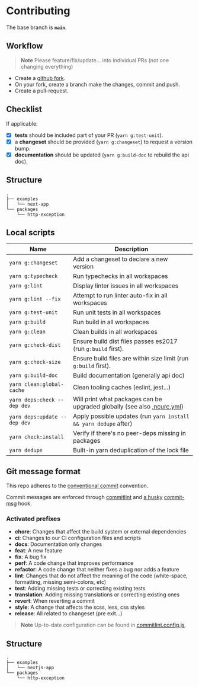 # Contributing

The base branch is **`main`**.

## Workflow

> **Note**
> Please feature/fix/update... into individual PRs (not one changing everything)

- Create a [github fork](https://docs.github.com/en/get-started/quickstart/fork-a-repo).
- On your fork, create a branch make the changes, commit and push.
- Create a pull-request.

## Checklist

If applicable:

- [x] **tests** should be included part of your PR (`yarn g:test-unit`).
- [x] a **changeset** should be provided (`yarn g:changeset`) to request a version bump.
- [x] **documentation** should be updated (`yarn g:build-doc` to rebuild the api doc).

## Structure

```
.
├── examples
│   └── next-app
└── packages
    └── http-exception
```

## Local scripts

| Name                         | Description                                                                                                                                    |
| ---------------------------- | ---------------------------------------------------------------------------------------------------------------------------------------------- |
| `yarn g:changeset`           | Add a changeset to declare a new version                                                                                                       |
| `yarn g:typecheck`           | Run typechecks in all workspaces                                                                                                               |
| `yarn g:lint`                | Display linter issues in all workspaces                                                                                                        |
| `yarn g:lint --fix`          | Attempt to run linter auto-fix in all workspaces                                                                                               |
| `yarn g:test-unit`           | Run unit tests in all workspaces                                                                                                               |
| `yarn g:build`               | Run build in all workspaces                                                                                                                    |
| `yarn g:clean`               | Clean builds in all workspaces                                                                                                                 |
| `yarn g:check-dist`          | Ensure build dist files passes es2017 (run `g:build` first).                                                                                   |
| `yarn g:check-size`          | Ensure build files are within size limit (run `g:build` first).                                                                                |
| `yarn g:build-doc`           | Build documentation (generally api doc)                                                                                                        |
| `yarn clean:global-cache`    | Clean tooling caches (eslint, jest...)                                                                                                         |
| `yarn deps:check --dep dev`  | Will print what packages can be upgraded globally (see also [.ncurc.yml](https://github.com/belgattitude/http-exception/blob/main/.ncurc.yml)) |
| `yarn deps:update --dep dev` | Apply possible updates (run `yarn install && yarn dedupe` after)                                                                               |
| `yarn check:install`         | Verify if there's no peer-deps missing in packages                                                                                             |
| `yarn dedupe`                | Built-in yarn deduplication of the lock file                                                                                                   |

## Git message format

This repo adheres to the [conventional commit](https://www.conventionalcommits.org/en/v1.0.0/) convention.

Commit messages are enforced through [commitlint](https://github.com/conventional-changelog/commitlint) and [a husky](https://github.com/typicode/husky) [commit-msg](https://github.com/belgattitude/http-exception/blob/main/.husky/commit-msg) hook.

### Activated prefixes

- **chore**: Changes that affect the build system or external dependencies
- **ci**: Changes to our CI configuration files and scripts
- **docs**: Documentation only changes
- **feat**: A new feature
- **fix**: A bug fix
- **perf**: A code change that improves performance
- **refactor**: A code change that neither fixes a bug nor adds a feature
- **lint**: Changes that do not affect the meaning of the code (white-space, formatting, missing semi-colons, etc)
- **test**: Adding missing tests or correcting existing tests
- **translation**: Adding missing translations or correcting existing ones
- **revert**: When reverting a commit
- **style**: A change that affects the scss, less, css styles
- **release**: All related to changeset (pre exit...)

> **Note**
> Up-to-date configuration can be found in [commitlint.config.js](https://github.com/belgattitude/http-exception/blob/main/commitlint.config.js).

## Structure

```
.
├── examples
│   └── nextjs-app
└── packages
    └── http-exception
```
